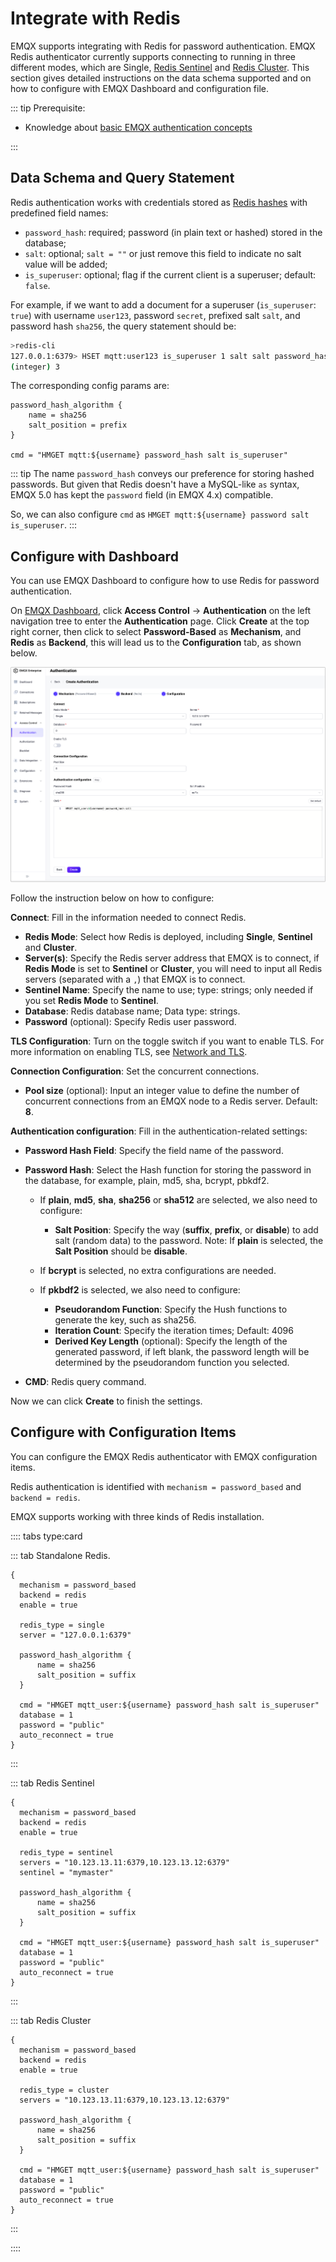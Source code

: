 # Integrate with Redis

EMQX supports integrating with Redis for password authentication. EMQX Redis authenticator currently supports connecting to running in three different modes, which are Single, [Redis Sentinel](https://redis.io/docs/manual/sentinel/) and [Redis Cluster](https://redis.io/docs/manual/scaling/). This section gives detailed instructions on the data schema supported and on how to configure with EMQX Dashboard and configuration file. 

::: tip Prerequisite:

- Knowledge about [basic EMQX authentication concepts](../authn/authn.md)

:::

## Data Schema and Query Statement

Redis authentication works with credentials stored as [Redis hashes](https://redis.io/docs/manual/data-types/#hashes) with predefined field names: 

- `password_hash`: required; password (in plain text or hashed) stored in the database; 
- `salt`: optional; `salt = ""` or just remove this field to indicate no salt value will be added; 
-  `is_superuser`: optional; flag if the current client is a superuser; default: `false`.

For example, if we want to add a document for a superuser (`is_superuser`: `true`) with username `user123`, password `secret`, prefixed salt `salt`, and password hash `sha256`, the query statement should be:

```bash
>redis-cli
127.0.0.1:6379> HSET mqtt:user123 is_superuser 1 salt salt password_hash ac63a624e7074776d677dd61a003b8c803eb11db004d0ec6ae032a5d7c9c5caf
(integer) 3
```

The corresponding config params are:

```
password_hash_algorithm {
    name = sha256
    salt_position = prefix
}

cmd = "HMGET mqtt:${username} password_hash salt is_superuser"
```

::: tip
The name `password_hash` conveys our preference for storing hashed passwords. But given that Redis doesn't have a MySQL-like `as` syntax, EMQX 5.0 has kept the `password` field (in EMQX 4.x) compatible.

So, we can also configure `cmd` as `HMGET mqtt:${username} password salt is_superuser`.
:::

## Configure with Dashboard

You can use EMQX Dashboard to configure how to use Redis for password authentication. 

On [EMQX Dashboard](http://127.0.0.1:18083/#/authentication), click **Access Control** -> **Authentication** on the left navigation tree to enter the **Authentication** page. Click **Create** at the top right corner, then click to select **Password-Based** as **Mechanism**, and **Redis** as **Backend**, this will lead us to the **Configuration** tab, as shown below. 

![Authentication with redis](./assets/authn-redis.png)

Follow the instruction below on how to configure:

**Connect**: Fill in the information needed to connect Redis.

- **Redis Mode**: Select how Redis is deployed, including **Single**, **Sentinel** and **Cluster**. 
- **Server(s)**: Specify the Redis server address that EMQX is to connect, if **Redis Mode** is set to **Sentinel** or **Cluster**, you will need to input all Redis servers (separated with a `,`) that EMQX is to connect.
- **Sentinel Name**: Specify the name to use; type: strings; only needed if you set **Redis Mode** to **Sentinel**.
- **Database**: Redis database name; Data type: strings.
- **Password** (optional): Specify Redis user password. 

**TLS Configuration**: Turn on the toggle switch if you want to enable TLS. For more information on enabling TLS, see [Network and TLS](../../network/overview.md).

**Connection Configuration**: Set the concurrent connections.

- **Pool size** (optional): Input an integer value to define the number of concurrent connections from an EMQX node to a Redis server. Default: **8**. 

**Authentication configuration**: Fill in the authentication-related settings:

- **Password Hash Field**: Specify the field name of the password.
- **Password Hash**: Select the Hash function for storing the password in the database, for example, plain, md5, sha, bcrypt, pbkdf2. 
  - If **plain**, **md5**, **sha**, **sha256** or **sha512** are selected, we also need to configure:
    - **Salt Position**: Specify the way (**suffix**, **prefix**, or **disable**) to add salt (random data) to the password. Note: If **plain** is selected, the **Salt Position** should be **disable**. 

  - If **bcrypt** is selected, no extra configurations are needed. 
  - If **pkbdf2** is selected, we also need to configure:
    - **Pseudorandom Function**: Specify the Hush functions to generate the key, such as sha256. 
    - **Iteration Count**: Specify the iteration times; Default: 4096
    - **Derived Key Length** (optional): Specify the length of the generated password, if left blank, the password length will be determined by the pseudorandom function you selected. 

- **CMD**: Redis query command. 

Now we can click **Create** to finish the settings. 

## Configure with Configuration Items

You can configure the EMQX Redis authenticator with EMQX configuration items. <!--For detailed operation steps, see  [authn-redis:standalone](../../configuration/configuration-manual.md#authn-redis:standalone), [authn-redis:sentinel](../../configuration/configuration-manual.md#authn-redis:sentinel), and  [authn-redis:cluster](../../configuration/configuration-manual.md#authn-redis:cluster).-->

Redis authentication is identified with `mechanism = password_based` and `backend = redis`.

EMQX supports working with three kinds of Redis installation.

:::: tabs type:card

::: tab Standalone Redis.

```
{
  mechanism = password_based
  backend = redis
  enable = true

  redis_type = single
  server = "127.0.0.1:6379"

  password_hash_algorithm {
      name = sha256
      salt_position = suffix
  }

  cmd = "HMGET mqtt_user:${username} password_hash salt is_superuser"
  database = 1
  password = "public"
  auto_reconnect = true
}
```

:::

::: tab Redis Sentinel 

```
{
  mechanism = password_based
  backend = redis
  enable = true

  redis_type = sentinel
  servers = "10.123.13.11:6379,10.123.13.12:6379"
  sentinel = "mymaster"

  password_hash_algorithm {
      name = sha256
      salt_position = suffix
  }

  cmd = "HMGET mqtt_user:${username} password_hash salt is_superuser"
  database = 1
  password = "public"
  auto_reconnect = true
}
```

:::

::: tab Redis Cluster 

```
{
  mechanism = password_based
  backend = redis
  enable = true

  redis_type = cluster
  servers = "10.123.13.11:6379,10.123.13.12:6379"

  password_hash_algorithm {
      name = sha256
      salt_position = suffix
  }

  cmd = "HMGET mqtt_user:${username} password_hash salt is_superuser"
  database = 1
  password = "public"
  auto_reconnect = true
}
```

:::

::::
